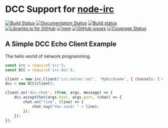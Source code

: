 # DCC Support for [node-irc](https://github.com/martynsmith/node-irc)

[![Build Status](https://travis-ci.org/tritium21/node-irc-dcc.svg?branch=master)](https://travis-ci.org/tritium21/node-irc-dcc) [![Documentation Status](http://readthedocs.org/projects/node-irc-dcc/badge/?version=latest)](http://node-irc-dcc.readthedocs.io/en/latest/?badge=latest) [![Build status](https://ci.appveyor.com/api/projects/status/5f9erkae5ga799m6?svg=true)](https://ci.appveyor.com/project/tritium21/node-irc-dcc) [![Libraries.io for GitHub](https://img.shields.io/librariesio/github/tritium21/node-irc-dcc.svg?maxAge=2592000?style=plastic)](https://libraries.io/github/tritium21/node-irc-dcc) [![npm](https://img.shields.io/npm/v/irc-dcc.svg?maxAge=2592000?style=plastic)](https://www.npmjs.com/package/irc-dcc) [![GitHub issues](https://img.shields.io/github/issues/tritium21/node-irc-dcc.svg?maxAge=2592000?style=plastic)](https://github.com/tritium21/node-irc-dcc/issues) [![Coverage Status](https://coveralls.io/repos/github/tritium21/node-irc-dcc/badge.svg)](https://coveralls.io/github/tritium21/node-irc-dcc)

## A Simple DCC Echo Client Example

The hello world of network programming.

```javascript
const irc = require('irc');
const DCC = require('irc-dcc');

client = new irc.Client('irc.server.net', 'MyNickname', { channels: ['#a_channel'] })
dcc = new DCC(client);

client.on('dcc-chat', (from, args, message) => {
    dcc.acceptChat(args.host, args.port, (chat) => {
        chat.on("line", (line) => {
            chat.say("You said: " + line);
        });
    });
});
```